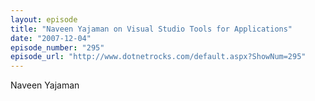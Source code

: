 ```yaml
---
layout: episode
title: "Naveen Yajaman on Visual Studio Tools for Applications"
date: "2007-12-04"
episode_number: "295"
episode_url: "http://www.dotnetrocks.com/default.aspx?ShowNum=295"
---
```


Naveen Yajaman
